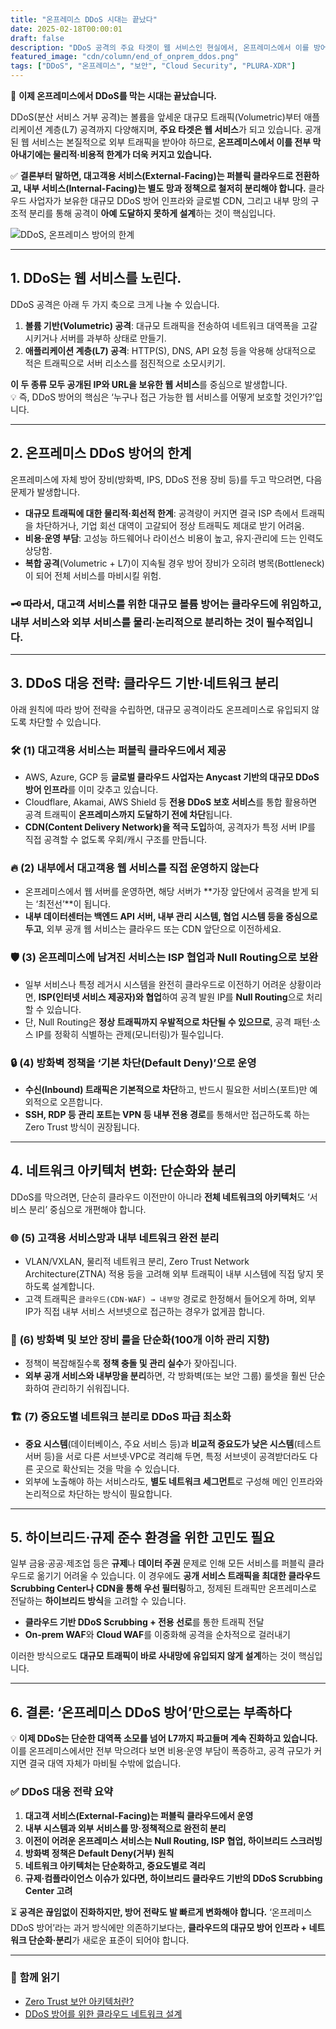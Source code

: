 ```yaml
---
title: "온프레미스 DDoS 시대는 끝났다"
date: 2025-02-18T00:00:01
draft: false
description: "DDoS 공격의 주요 타겟이 웹 서비스인 현실에서, 온프레미스에서 이를 방어하는 것은 비효율적입니다. 퍼블릭 클라우드 기반 방어와 네트워크 구조의 변화가 필요한 이유를 살펴봅니다."
featured_image: "cdn/column/end_of_onprem_ddos.png"
tags: ["DDoS", "온프레미스", "보안", "Cloud Security", "PLURA-XDR"]
---
```


🛑 **이제 온프레미스에서 DDoS를 막는 시대는 끝났습니다.**

DDoS(분산 서비스 거부 공격)는 볼륨을 앞세운 대규모 트래픽(Volumetric)부터 애플리케이션 계층(L7) 공격까지 다양해지며, **주요 타겟은 웹 서비스**가 되고 있습니다. 공개된 웹 서비스는 본질적으로 외부 트래픽을 받아야 하므로, **온프레미스에서 이를 전부 막아내기에는 물리적·비용적 한계가 더욱 커지고 있습니다.**

✅ **결론부터 말하면, 대고객용 서비스(External-Facing)는 퍼블릭 클라우드로 전환하고, 내부 서비스(Internal-Facing)는 별도 망과 정책으로 철저히 분리해야 합니다.** 클라우드 사업자가 보유한 대규모 DDoS 방어 인프라와 글로벌 CDN, 그리고 내부 망의 구조적 분리를 통해 공격이 **아예 도달하지 못하게 설계**하는 것이 핵심입니다.

![DDoS, 온프레미스 방어의 한계](https://blog.plura.io/cdn/column/end_of_onprem_ddos.png)

<!--more-->

---

## 1. **DDoS는 웹 서비스를 노린다.**

DDoS 공격은 아래 두 가지 축으로 크게 나눌 수 있습니다.

1. **볼륨 기반(Volumetric) 공격**: 대규모 트래픽을 전송하여 네트워크 대역폭을 고갈시키거나 서버를 과부하 상태로 만들기.
2. **애플리케이션 계층(L7) 공격**: HTTP(S), DNS, API 요청 등을 악용해 상대적으로 적은 트래픽으로 서버 리소스를 점진적으로 소모시키기.

**이 두 종류 모두 공개된 IP와 URL을 보유한 웹 서비스**를 중심으로 발생합니다.  
💡 즉, DDoS 방어의 핵심은 ‘누구나 접근 가능한 웹 서비스를 어떻게 보호할 것인가?’입니다.

---

## 2. **온프레미스 DDoS 방어의 한계**

온프레미스에 자체 방어 장비(방화벽, IPS, DDoS 전용 장비 등)를 두고 막으려면, 다음 문제가 발생합니다.

- **대규모 트래픽에 대한 물리적·회선적 한계**: 공격량이 커지면 결국 ISP 측에서 트래픽을 차단하거나, 기업 회선 대역이 고갈되어 정상 트래픽도 제대로 받기 어려움.
- **비용·운영 부담**: 고성능 하드웨어나 라이선스 비용이 높고, 유지·관리에 드는 인력도 상당함.
- **복합 공격**(Volumetric + L7)이 지속될 경우 방어 장비가 오히려 병목(Bottleneck)이 되어 전체 서비스를 마비시킬 위험.

### 🗝 **따라서, 대고객 서비스를 위한 대규모 볼륨 방어는 클라우드에 위임**하고, **내부 서비스와 외부 서비스를 물리·논리적으로 분리**하는 것이 필수적입니다.

---

## 3. **DDoS 대응 전략: 클라우드 기반·네트워크 분리**

아래 원칙에 따라 방어 전략을 수립하면, 대규모 공격이라도 온프레미스로 유입되지 않도록 차단할 수 있습니다.

### 🛠 **(1) 대고객용 서비스는 퍼블릭 클라우드에서 제공**

- AWS, Azure, GCP 등 **글로벌 클라우드 사업자는 Anycast 기반의 대규모 DDoS 방어 인프라**를 이미 갖추고 있습니다.
- Cloudflare, Akamai, AWS Shield 등 **전용 DDoS 보호 서비스**를 통합 활용하면 공격 트래픽이 **온프레미스까지 도달하기 전에 차단**됩니다.
- **CDN(Content Delivery Network)을 적극 도입**하여, 공격자가 특정 서버 IP를 직접 공격할 수 없도록 우회/캐시 구조를 만듭니다.

### 🔥 **(2) 내부에서 대고객용 웹 서비스를 직접 운영하지 않는다**

- 온프레미스에서 웹 서버를 운영하면, 해당 서버가 **가장 앞단에서 공격을 받게 되는 ‘최전선’**이 됩니다.
- **내부 데이터센터는 백엔드 API 서버, 내부 관리 시스템, 협업 시스템 등을 중심으로 두고**, 외부 공개 웹 서비스는 클라우드 또는 CDN 앞단으로 이전하세요.

### 🛡 **(3) 온프레미스에 남겨진 서비스는 ISP 협업과 Null Routing으로 보완**

- 일부 서비스나 특정 레거시 시스템을 완전히 클라우드로 이전하기 어려운 상황이라면, **ISP(인터넷 서비스 제공자)와 협업**하여 공격 발원 IP를 **Null Routing**으로 처리할 수 있습니다.
- 단, Null Routing은 **정상 트래픽까지 우발적으로 차단될 수 있으므로**, 공격 패턴·소스 IP를 정확히 식별하는 관제(모니터링)가 필수입니다.

### 🔒 **(4) 방화벽 정책을 ‘기본 차단(Default Deny)’으로 운영**

- **수신(Inbound) 트래픽은 기본적으로 차단**하고, 반드시 필요한 서비스(포트)만 예외적으로 오픈합니다.
- **SSH, RDP 등 관리 포트는 VPN 등 내부 전용 경로**를 통해서만 접근하도록 하는 Zero Trust 방식이 권장됩니다.

---

## 4. **네트워크 아키텍처 변화: 단순화와 분리**

DDoS를 막으려면, 단순히 클라우드 이전만이 아니라 **전체 네트워크의 아키텍처**도 ‘서비스 분리’ 중심으로 개편해야 합니다.

### 🌐 **(5) 고객용 서비스망과 내부 네트워크 완전 분리**

- VLAN/VXLAN, 물리적 네트워크 분리, Zero Trust Network Architecture(ZTNA) 적용 등을 고려해 외부 트래픽이 내부 시스템에 직접 닿지 못하도록 설계합니다.
- 고객 트래픽은 `클라우드(CDN·WAF) → 내부망` 경로로 한정해서 들어오게 하며, 외부 IP가 직접 내부 서비스 서브넷으로 접근하는 경우가 없게끔 합니다.

### 📌 **(6) 방화벽 및 보안 장비 룰을 단순화(100개 이하 관리 지향)**

- 정책이 복잡해질수록 **정책 충돌 및 관리 실수**가 잦아집니다.
- **외부 공개 서비스와 내부망을 분리**하면, 각 방화벽(또는 보안 그룹) 룰셋을 훨씬 단순화하여 관리하기 쉬워집니다.

### 🏗 **(7) 중요도별 네트워크 분리로 DDoS 파급 최소화**

- **중요 시스템**(데이터베이스, 주요 서비스 등)과 **비교적 중요도가 낮은 시스템**(테스트 서버 등)을 서로 다른 서브넷·VPC로 격리해 두면, 특정 서브넷이 공격받더라도 다른 곳으로 확산되는 것을 막을 수 있습니다.
- 외부에 노출해야 하는 서비스라도, **별도 네트워크 세그먼트**로 구성해 메인 인프라와 논리적으로 차단하는 방식이 필요합니다.

---

## 5. **하이브리드·규제 준수 환경을 위한 고민도 필요**

일부 금융·공공·제조업 등은 **규제**나 **데이터 주권** 문제로 인해 모든 서비스를 퍼블릭 클라우드로 옮기기 어려울 수 있습니다. 이 경우에도 **공개 서비스 트래픽을 최대한 클라우드 Scrubbing Center나 CDN을 통해 우선 필터링**하고, 정제된 트래픽만 온프레미스로 전달하는 **하이브리드 방식**을 고려할 수 있습니다.

- **클라우드 기반 DDoS Scrubbing + 전용 선로**를 통한 트래픽 전달
- **On-prem WAF**와 **Cloud WAF**를 이중화해 공격을 순차적으로 걸러내기

이러한 방식으로도 **대규모 트래픽이 바로 사내망에 유입되지 않게 설계**하는 것이 핵심입니다.

---

## 6. **결론: ‘온프레미스 DDoS 방어’만으로는 부족하다**

💡 **이제 DDoS는 단순한 대역폭 소모를 넘어 L7까지 파고들며 계속 진화하고 있습니다.** 이를 온프레미스에서만 전부 막으려다 보면 비용·운영 부담이 폭증하고, 공격 규모가 커지면 결국 대역 자체가 마비될 수밖에 없습니다.

### ✅ **DDoS 대응 전략 요약**

1. **대고객 서비스(External-Facing)는 퍼블릭 클라우드에서 운영**  
2. **내부 시스템과 외부 서비스를 망·정책적으로 완전히 분리**  
3. **이전이 어려운 온프레미스 서비스는 Null Routing, ISP 협업, 하이브리드 스크러빙**  
4. **방화벽 정책은 Default Deny(거부) 원칙**  
5. **네트워크 아키텍처는 단순화하고, 중요도별로 격리**  
6. **규제·컴플라이언스 이슈가 있다면, 하이브리드 클라우드 기반의 DDoS Scrubbing Center 고려**

⏳ **공격은 끊임없이 진화하지만, 방어 전략도 발 빠르게 변화해야 합니다.** ‘온프레미스 DDoS 방어’라는 과거 방식에만 의존하기보다는, **클라우드의 대규모 방어 인프라 + 네트워크 단순화·분리**가 새로운 표준이 되어야 합니다.

---

### 📖 **함께 읽기**
- [Zero Trust 보안 아키텍처란?](https://blog.plura.io/ko/column/zero-trust-architecture/)
- [DDoS 방어를 위한 클라우드 네트워크 설계](https://blog.plura.io/ko/column/cloud-network-design-for-ddos-protection/)
